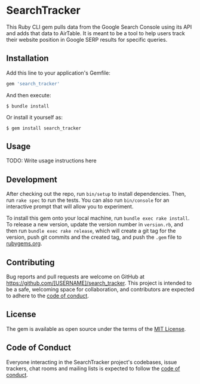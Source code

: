 # SearchTracker

This Ruby CLI gem pulls data from the Google Search Console using its API and adds that data to AirTable. It is meant to be a tool to help users track their website position in Google SERP results for specific queries.

## Installation

Add this line to your application's Gemfile:

```ruby
gem 'search_tracker'
```

And then execute:

    $ bundle install

Or install it yourself as:

    $ gem install search_tracker

## Usage

TODO: Write usage instructions here

## Development

After checking out the repo, run `bin/setup` to install dependencies. Then, run `rake spec` to run the tests. You can also run `bin/console` for an interactive prompt that will allow you to experiment.

To install this gem onto your local machine, run `bundle exec rake install`. To release a new version, update the version number in `version.rb`, and then run `bundle exec rake release`, which will create a git tag for the version, push git commits and the created tag, and push the `.gem` file to [rubygems.org](https://rubygems.org).

## Contributing

Bug reports and pull requests are welcome on GitHub at https://github.com/[USERNAME]/search_tracker. This project is intended to be a safe, welcoming space for collaboration, and contributors are expected to adhere to the [code of conduct](https://github.com/[USERNAME]/search_tracker/blob/master/CODE_OF_CONDUCT.md).

## License

The gem is available as open source under the terms of the [MIT License](https://opensource.org/licenses/MIT).

## Code of Conduct

Everyone interacting in the SearchTracker project's codebases, issue trackers, chat rooms and mailing lists is expected to follow the [code of conduct](https://github.com/[USERNAME]/search_tracker/blob/master/CODE_OF_CONDUCT.md).
